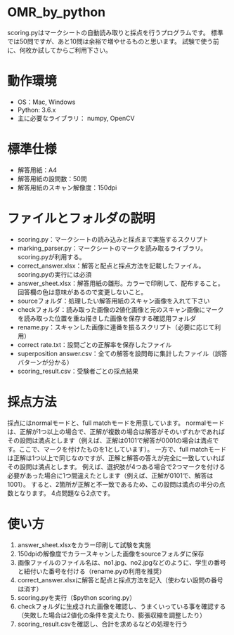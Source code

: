 # OMR_by_python
scoring.pyはマークシートの自動読み取りと採点を行うプログラムです。
標準では50問ですが、あと10問は余裕で増やせるものと思います。
試験で使う前に、何枚か試してからご利用下さい。

# 動作環境
* OS：Mac, Windows
* Python: 3.6.x
* 主に必要なライブラリ： numpy, OpenCV

# 標準仕様
* 解答用紙：A4
* 解答用紙の設問数：50問
* 解答用紙のスキャン解像度：150dpi

# ファイルとフォルダの説明
* scoring.py：マークシートの読み込みと採点まで実施するスクリプト
* marking_parser.py：マークシートのマークを読み取るライブラリ。scoring.pyが利用する。
* correct_answer.xlsx：解答と配点と採点方法を記載したファイル。scoring.pyの実行には必須
* answer_sheet.xlsx：解答用紙の雛形。カラーで印刷して、配布すること。回答欄の色は意味があるので変更しないこと。
* sourceフォルダ：処理したい解答用紙のスキャン画像を入れて下さい
* checkフォルダ：読み取った画像の2値化画像と元のスキャン画像にマークを読み取った位置を重ね描きした画像を保存する確認用フォルダ
* rename.py：スキャンした画像に連番を振るスクリプト（必要に応じて利用）
* correct rate.txt：設問ごとの正解率を保存したファイル
* superposition answer.csv：全ての解答を設問毎に集計したファイル（誤答バターンが分かる）
* scoring_result.csv：受験者ごとの採点結果

# 採点方法
採点にはnormalモードと、full matchモードを用意しています。
normalモードは、正解が1つ以上の場合で、正解が複数の場合は解答がそのいずれかであればその設問は満点とします（例えば、正解は0101で解答が0001の場合は満点です。ここで、マークを付けたものを1としています）。
一方で、full matchモードは正解は1つ以上で同じなのですが、正解と解答の答えが完全に一致していればその設問は満点とします。
例えば、選択肢が4つある場合で2つマークを付ける必要があった場合に1つ間違えたとします（例えば、正解が0101で、解答は1001）。
すると、2箇所が正解と不一致であるため、この設問は満点の半分の点数となります。
4点問題なら2点です。

# 使い方
1. answer_sheet.xlsxをカラー印刷して試験を実施
1. 150dpiの解像度でカラースキャンした画像をsourceフォルダに保存
1. 画像ファイルのファイル名は、no1.jpg、no2.jpgなどのように、学生の番号と紐付いた番号を付ける（rename.pyの利用を推奨）
1. correct_answer.xlsxに解答と配点と採点方法を記入（使わない設問の番号は消す）
1. scoring.pyを実行（$python scoring.py）
1. checkフォルダに生成された画像を確認し、うまくいっている事を確認する（失敗した場合は2値化の条件を変えたり、膨張収縮を調整したり）
1. scoring_result.csvを確認し、合計を求めるなどの処理を行う
